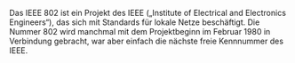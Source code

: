 Das IEEE 802 ist ein Projekt des IEEE („Institute of Electrical and Electronics Engineers“), das sich mit Standards für lokale Netze beschäftigt. Die Nummer 802 wird manchmal mit dem Projektbeginn im Februar 1980 in Verbindung gebracht, war aber einfach die nächste freie Kennnummer des IEEE.
